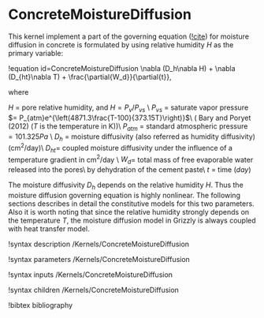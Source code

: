 # ConcreteMoistureDiffusion

This kernel implement a part of the governing equation ([!cite](victoYann)) for moisture diffusion in concrete is formulated by using relative humidity $H$ as the primary variable:

!equation id=ConcreteMoistureDiffusion
\nabla (D_h\nabla H) + \nabla (D_{ht}\nabla T) + \frac{\partial{W_d}}{\partial{t}},

where

$H$ = pore relative humidity, and $H=P_v$/$P_{vs}$ \\
$P_{vs}$ = saturate vapor pressure $= P_{atm}e^{\left(4871.3\frac{T-100}{373.15T}\right)}$\\
      ( Bary and Poryet (2012) ($T$ is the temperature in K))\\
$P_{atm}$ = standard atmospheric pressure $= 101.325 Pa$ \\
$D_h$ = moisture diffusivity (also referred as humidity diffusivity) (cm$^2$/day)\\
$D_{ht}$= coupled moisture diffusivity under the influence of a temperature gradient in cm$^2$/day \\
$W_d$= total mass of free evaporable water released into the pores\\
   by dehydration of the cement paste\\
$t$  = time $(day)$

The moisture diffusivity $D_h$ depends on the relative humidity $H$. Thus the moisture diffusion
governing equation is highly nonlinear. The following sections describes in detail the constitutive models for this two parameters. Also it is worth noting that since the
relative humidity strongly depends on the temperature $T$, the moisture diffusion model in Grizzly is always coupled with heat transfer model.

!syntax description /Kernels/ConcreteMoistureDiffusion

!syntax parameters /Kernels/ConcreteMoistureDiffusion

!syntax inputs /Kernels/ConcreteMoistureDiffusion

!syntax children /Kernels/ConcreteMoistureDiffusion

!bibtex bibliography
